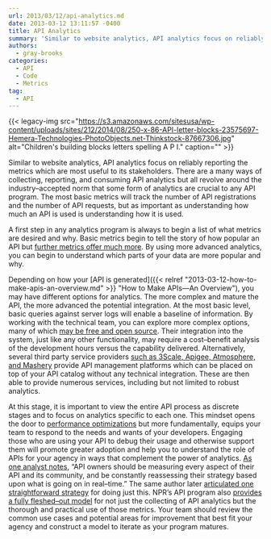 ```yaml
---
url: 2013/03/12/api-analytics.md
date: 2013-03-12 13:11:57 -0400
title: API Analytics
summary: 'Similar to website analytics, API analytics focus on reliably reporting the metrics which are most useful to its stakeholders. There are a many ways of collecting, reporting, and consuming API analytics but all revolve around the industry&ndash;accepted norm that some form of analytics are crucial to any API program. The most basic metrics will track'
authors:
  - gray-brooks
categories:
  - API
  - Code
  - Metrics
tag:
  - API
---
```


{{< legacy-img src="https://s3.amazonaws.com/sitesusa/wp-content/uploads/sites/212/2014/08/250-x-86-API-letter-blocks-23575697-Hemera-Technologies-PhotoObjects.net-Thinkstock-87667306.jpg" alt="Children's building blocks letters spelling A P I." caption="" >}} 

Similar to website analytics, API analytics focus on reliably reporting the metrics which are most useful to its stakeholders. There are a many ways of collecting, reporting, and consuming API analytics but all revolve around the industry–accepted norm that some form of analytics are crucial to any API program. The most basic metrics will track the number of API registrations and the number of API requests, but as important as understanding how much an API is used is understanding how it is used.

A first step in any analytics program is always to begin a list of what metrics are desired and why. Basic metrics begin to tell the story of how popular an API but [further metrics offer much more](http://blog.programmableweb.com/2012/08/02/the-api-measurement-secret-know-what-metrics-matter/). By using more advanced analytics, you can begin to understand which parts of your data are more popular and why.

Depending on how your [API is generated]({{< relref "2013-03-12-how-to-make-apis-an-overview.md" >}} "How to Make APIs—An Overview"), you may have different options for analytics. The more complex and mature the API, the more advanced the potential integration. At the most basic level, basic queries against server logs will enable a baseline of information. By working with the technical team, you can explore more complex options, many of which [may be free and open source](http://www.apievangelist.com/2011/06/23/api-ecosystem-tracking-with-statsd-and-graphite/). Their integration into the system, just like any other functionality, may require a cost–benefit analysis of the development hours versus the capability delivered. Alternatively, several third party service providers [such as 3Scale, Apigee, Atmosphere, and Mashery](http://apievangelist.com/2012/06/15/roundup-of-20-api-service-providers-in-2012/) provide API management platforms which can be placed on top of your API catalog without any technical integration. These are then able to provide numerous services, including but not limited to robust analytics.

At this stage, it is important to view the entire API process as discrete stages and to focus on analytics specific to each one. This mindset opens the door to [performance optimizations](http://blog.programmableweb.com/2011/07/13/whats-next-for-apis-performance-tuning/) but more fundamentally, equips your team to respond to the needs and wants of your developers. Engaging those who are using your API to debug their usage and otherwise support them will promote greater adoption and help you to understand the role of APIs for your agency in ways that complement the power of analytics. [As one analyst notes](http://www.apievangelist.com/2011/03/31/api-metrics-and-analytics/), &#8220;API owners should be measuring every aspect of their API and its community, and be constantly reassessing their strategy based upon what is going on in real–time.&#8221; The same author later [articulated one straightforward strategy](http://www.apievangelist.com/2012/09/18/simple-api-developer-tracking-framework/) for doing just this. NPR’s API program also [provides a fully fleshed–out model](http://blog.programmableweb.com/2010/09/15/metrics-for-content-apis-an-npr-case-study/) for not just the collecting of API analytics but the thorough and practical use of those metrics. Your team should review the common use cases and potential areas for improvement that best fit your agency and construct a model to iterate as your program matures.
